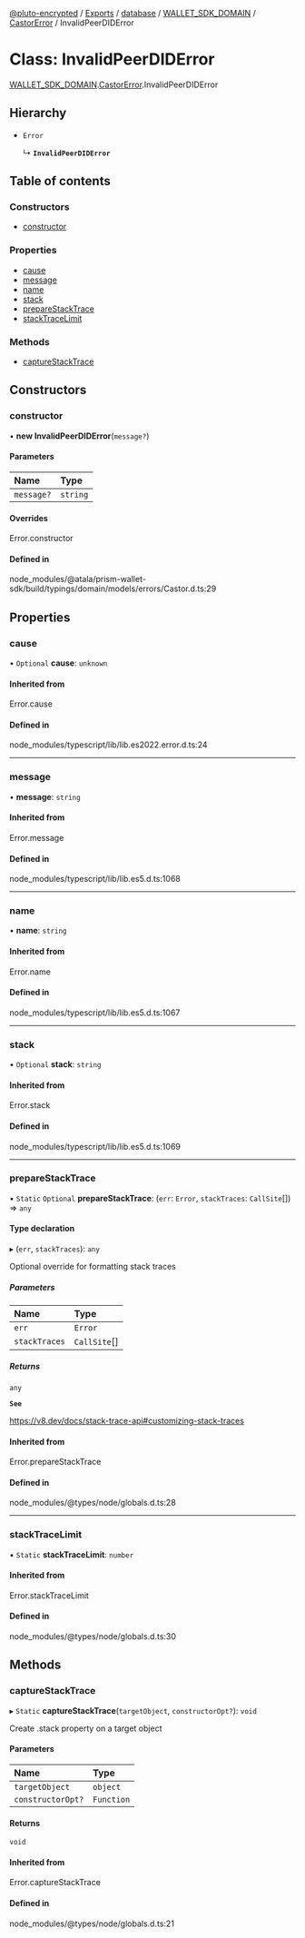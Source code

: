 [@pluto-encrypted](../README.md) / [Exports](../modules.md) / [database](../modules/database.md) / [WALLET\_SDK\_DOMAIN](../modules/database.WALLET_SDK_DOMAIN.md) / [CastorError](../modules/database.WALLET_SDK_DOMAIN.CastorError.md) / InvalidPeerDIDError

# Class: InvalidPeerDIDError

[WALLET\_SDK\_DOMAIN](../modules/database.WALLET_SDK_DOMAIN.md).[CastorError](../modules/database.WALLET_SDK_DOMAIN.CastorError.md).InvalidPeerDIDError

## Hierarchy

- `Error`

  ↳ **`InvalidPeerDIDError`**

## Table of contents

### Constructors

- [constructor](database.WALLET_SDK_DOMAIN.CastorError.InvalidPeerDIDError.md#constructor)

### Properties

- [cause](database.WALLET_SDK_DOMAIN.CastorError.InvalidPeerDIDError.md#cause)
- [message](database.WALLET_SDK_DOMAIN.CastorError.InvalidPeerDIDError.md#message)
- [name](database.WALLET_SDK_DOMAIN.CastorError.InvalidPeerDIDError.md#name)
- [stack](database.WALLET_SDK_DOMAIN.CastorError.InvalidPeerDIDError.md#stack)
- [prepareStackTrace](database.WALLET_SDK_DOMAIN.CastorError.InvalidPeerDIDError.md#preparestacktrace)
- [stackTraceLimit](database.WALLET_SDK_DOMAIN.CastorError.InvalidPeerDIDError.md#stacktracelimit)

### Methods

- [captureStackTrace](database.WALLET_SDK_DOMAIN.CastorError.InvalidPeerDIDError.md#capturestacktrace)

## Constructors

### constructor

• **new InvalidPeerDIDError**(`message?`)

#### Parameters

| Name | Type |
| :------ | :------ |
| `message?` | `string` |

#### Overrides

Error.constructor

#### Defined in

node_modules/@atala/prism-wallet-sdk/build/typings/domain/models/errors/Castor.d.ts:29

## Properties

### cause

• `Optional` **cause**: `unknown`

#### Inherited from

Error.cause

#### Defined in

node_modules/typescript/lib/lib.es2022.error.d.ts:24

___

### message

• **message**: `string`

#### Inherited from

Error.message

#### Defined in

node_modules/typescript/lib/lib.es5.d.ts:1068

___

### name

• **name**: `string`

#### Inherited from

Error.name

#### Defined in

node_modules/typescript/lib/lib.es5.d.ts:1067

___

### stack

• `Optional` **stack**: `string`

#### Inherited from

Error.stack

#### Defined in

node_modules/typescript/lib/lib.es5.d.ts:1069

___

### prepareStackTrace

▪ `Static` `Optional` **prepareStackTrace**: (`err`: `Error`, `stackTraces`: `CallSite`[]) => `any`

#### Type declaration

▸ (`err`, `stackTraces`): `any`

Optional override for formatting stack traces

##### Parameters

| Name | Type |
| :------ | :------ |
| `err` | `Error` |
| `stackTraces` | `CallSite`[] |

##### Returns

`any`

**`See`**

https://v8.dev/docs/stack-trace-api#customizing-stack-traces

#### Inherited from

Error.prepareStackTrace

#### Defined in

node_modules/@types/node/globals.d.ts:28

___

### stackTraceLimit

▪ `Static` **stackTraceLimit**: `number`

#### Inherited from

Error.stackTraceLimit

#### Defined in

node_modules/@types/node/globals.d.ts:30

## Methods

### captureStackTrace

▸ `Static` **captureStackTrace**(`targetObject`, `constructorOpt?`): `void`

Create .stack property on a target object

#### Parameters

| Name | Type |
| :------ | :------ |
| `targetObject` | `object` |
| `constructorOpt?` | `Function` |

#### Returns

`void`

#### Inherited from

Error.captureStackTrace

#### Defined in

node_modules/@types/node/globals.d.ts:21
